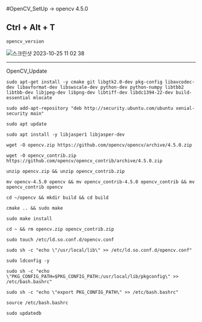#OpenCV_SetUp -> opencv 4.5.0

## Ctrl + Alt + T 
```
opencv_version
```
![스크린샷 2023-10-25 11 02 38](https://github.com/YeeeeeHo/AutoRace_2023/assets/139672321/1d7cb0f4-e456-4c01-ae99-370a79ad5778)


------
OpenCV_Update
```
sudo apt-get install -y cmake git libgtk2.0-dev pkg-config libavcodec-dev libavformat-dev libswscale-dev python-dev python-numpy libtbb2 libtbb-dev libjpeg-dev libpng-dev libtiff-dev libdc1394-22-dev build-essential mlocate
```
```
sudo add-apt-repository "deb http://security.ubuntu.com/ubuntu xenial-security main"
```
```
sudo apt update
```
```
sudo apt install -y libjasper1 libjasper-dev
```
```
wget -O opencv.zip https://github.com/opencv/opencv/archive/4.5.0.zip
```
```
wget -O opencv_contrib.zip https://github.com/opencv/opencv_contrib/archive/4.5.0.zip
```
```
unzip opencv.zip && unzip opencv_contrib.zip
```
```
mv opencv-4.5.0 opencv && mv opencv_contrib-4.5.0 opencv_contrib && mv opencv_contrib opencv
```
```
cd ~/opencv && mkdir build && cd build
```
```
cmake .. && sudo make
```
```
sudo make install
```
```
cd ~ && rm opencv.zip opencv_contrib.zip
```
```
sudo touch /etc/ld.so.conf.d/opencv.conf
```
```
sudo sh -c "echo \"/usr/local/lib\" >> /etc/ld.so.conf.d/opencv.conf"
```
```
sudo ldconfig -y
```
```
sudo sh -c "echo \"PKG_CONFIG_PATH=$PKG_CONFIG_PATH:/usr/local/lib/pkgconfig\" >> /etc/bash.bashrc"
```
```
sudo sh -c "echo \"export PKG_CONFIG_PATH\" >> /etc/bash.bashrc"
```
```
source /etc/bash.bashrc
```
```
sudo updatedb
```
